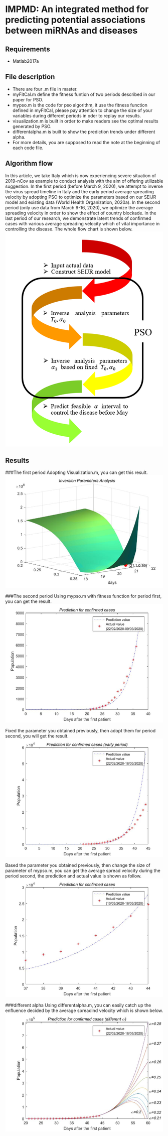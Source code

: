 # IMPMD: An integrated method for predicting potential associations between miRNAs and diseases

## Requirements
* Matlab2017a

## File description
* There are four .m file in master. 
* myFitCal.m define the fitness funtion of two periods described in our paper for PSO. 
* mypso.m is the code for pso algorithm, it use the fitness function defined in myFitCal, please pay attention to change the size of your variables during different periods in oder to replay our results.
* visualization.m is built in order to make readers see the optimal results generated by PSO.
* differentalpha.m is built to show the prediction trends under different alpha.
* For more details, you are supposed to read the note at the beginning of each code file.

## Algorithm flow
In this article, we take Italy which is now experiencing severe situation of 2019-nCov as example to conduct analysis with the aim of offering utilizable suggestion. In the first period (before March 9, 2020), we attempt to inverse the virus spread timeline in Italy and the early period average spreading velocity by adopting PSO to optimize the parameters based on our SEIJR model and existing data (World Health Organization, 2020a). In the second period (only use data from March 9-16, 2020), we optimize the average spreading velocity in order to show the effect of country blockade. In the last period of our research, we demonstrate latent trends of confirmed cases with various average spreading velocity which of vital importance in controlling the disease. The whole flow chart is shown below.
<img src="https://github.com/SSSummery/2019-nCov-Prediction/blob/master/Figure%201.%20Flowchart.png"> 

## Results

###The first period
Adopting Visualization.m, you can get this result.
<img src="https://github.com/SSSummery/2019-nCov-Prediction/blob/master/Figure%204.%20Visualization%20of%20PSO%20searched%20results.png"> 

###The second period
Using mypso.m with fitness function for period first, you can get the result.
<img src="https://github.com/SSSummery/2019-nCov-Prediction/blob/master/Figure%205.%20(a).png"> 

Fixed the parameter you obtained previously, then adopt them for period second, you will get the result.
<img src="https://github.com/SSSummery/2019-nCov-Prediction/blob/master/Figure%205.%20(b).png"> 

Based the parameter you obtained previously, then change the size of parameter of mypso.m, you can get the average spread velocity during the period second, the prediction and actual value is shown as follow.
<img src="https://github.com/SSSummery/2019-nCov-Prediction/blob/master/Figure%206.png"> 

###different alpha
Using differentalpha.m, you can easily catch up the enfluence decided by the average spreadind velocity which is shown below.
<img src="https://github.com/SSSummery/2019-nCov-Prediction/blob/master/Figure%207.png"> 
